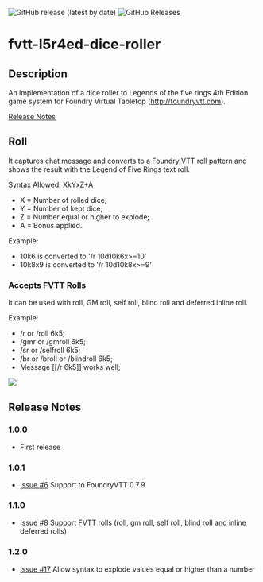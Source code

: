 <img alt="GitHub release (latest by date)" src="https://img.shields.io/github/v/release/eupolemo/fvtt-l5r4ed-dice-roller?style=for-the-badge"> <img alt="GitHub Releases" src="https://img.shields.io/github/downloads/eupolemo/fvtt-l5r4ed-dice-roller/latest/total?style=for-the-badge">

# fvtt-l5r4ed-dice-roller

## Description

An implementation of a dice roller to Legends of the five rings 4th Edition game system for Foundry Virtual Tabletop (http://foundryvtt.com).

[Release Notes](#release-notes)

## Roll

It captures chat message and converts to a Foundry VTT roll pattern and shows the result with the Legend of Five Rings text roll.

Syntax Allowed: XkYxZ+A

- X = Number of rolled dice;
- Y = Number of kept dice;
- Z = Number equal or higher to explode;
- A = Bonus applied.

Example:

- 10k6 is converted to '/r 10d10k6x>=10'
- 10k8x9 is converted to '/r 10d10k8x>=9'

### Accepts FVTT Rolls

It can be used with roll, GM roll, self roll, blind roll and deferred inline roll.

Example:

- /r or /roll 6k5;
- /gmr or /gmroll 6k5;
- /sr or /selfroll 6k5;
- /br or /broll or /blindroll 6k5;
- Message [[/r 6k5]] works well;

<img src="readme-resources/roll-l5r.gif"/>

## Release Notes

### 1.0.0

- First release

### 1.0.1

- [Issue #6](https://github.com/eupolemo/fvtt-l5r4ed-dice-roller/issues/6) Support to FoundryVTT 0.7.9

### 1.1.0

- [Issue #8](https://github.com/eupolemo/fvtt-l5r4ed-dice-roller/issues/8) Support FVTT rolls (roll, gm roll, self roll, blind roll and inline deferred rolls)

### 1.2.0

- [Issue #17](https://github.com/eupolemo/fvtt-l5r4ed-dice-roller/issues/17) Allow syntax to explode values equal or higher than a number
